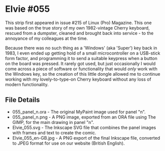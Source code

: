 Elvie #055
==========
This strip first appeared in issue #215 of Linux (Pro) Magazine. This one was based on the true story of my
own 1982-vintage Cherry keyboard, rescued from a dumpster, cleaned and brought back into service - to the
annoyance of my colleagues at the time.

Because there was no such thing as a 'Windows' (aka 'Super') key back in 1983, I even ended up getting hold
of a small microcontroller on a USB-stick form factor, and programming it to send a suitable keypress when
a button on the board was pressed. It rarely got used, but just occasionally I would come across a piece of
software or functionality that would _only_ work with the Windows key, so the creation of this little dongle
allowed me to continue working with my lovely-to-type-on Cherry keyboard without any loss of modern
functionality.


File Details
------------
* 055_panel_n.ora     - The original MyPaint image used for panel "n".
* 055_panel_n.png     - A PNG image, exported from an ORA file using The GIMP, for the main drawing in panel "n".
* Elvie_055.svg       - The Inkscape SVG file that combines the panel images with frames and text to create the comic.
* Elvie_055_en-GB.jpg - A PNG export of the final Inkscape file, converted to JPEG format for use on our website (British English).


